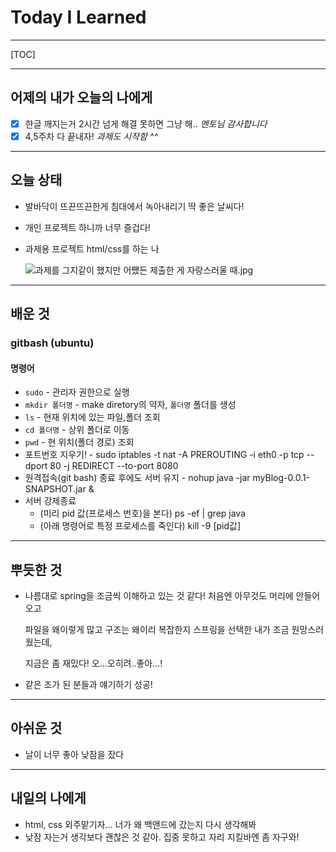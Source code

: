 <h1>Today I Learned</h1>

----------

[TOC]

-------------------------

## 어제의 내가 오늘의 나에게

- [x] 한글 깨지는거 2시간 넘게 해결 못하면 그냥 해.. *멘토님 감사합니다*
- [x] 4,5주차 다 끝내자! *과제도 시작함 ^^*

---------------------------------

## 오늘 상태

  - 발바닥이 뜨끈뜨끈한게 침대에서 녹아내리기 딱 좋은 날씨다! 

  - 개인 프로젝트 하니까 너무 즐겁다! 

  - 과제용 프로젝트 html/css를 하는 나

    ![과제를 그지같이 했지만 어쨌든 제출한 게 자랑스러울 때.jpg](https://img1.daumcdn.net/thumb/R800x0/?scode=mtistory2&fname=https%3A%2F%2Ft1.daumcdn.net%2Fcfile%2Ftistory%2F99619C485A7DB9D810)

--------------------------------

## 배운 것

### gitbash (ubuntu) ###

#### 명령어

- ` sudo ` - 관리자 권한으로 실행
- ` mkdir 폴더명 ` - make diretory의 약자, ` 폴더명 ` 폴더를 생성
- ` ls ` - 현재 위치에 있는 파일,폴더 조회
- ` cd 폴더명 ` - 상위 폴더로 이동
- ` pwd ` - 현 위치(폴더 경로) 조회
- 포트번호 지우기! - sudo iptables -t nat -A PREROUTING -i eth0 -p tcp --dport 80 -j REDIRECT --to-port 8080
- 원격접속(git bash) 종료 후에도 서버 유지 - nohup java -jar myBlog-0.0.1-SNAPSHOT.jar &
- 서버 강제종료 
  - \(미리 pid 값(프로세스 번호)을 본다) ps -ef | grep java
  - (아래 명령어로 특정 프로세스를 죽인다) kill -9 [pid값]

--------------------

## 뿌듯한 것 ##

  - 나름대로 spring을 조금씩 이해하고 있는 것 같다! 처음엔 아무것도 머리에 안들어오고

    파일을 왜이렇게 많고 구조는 왜이리 복잡한지 스프링을 선택한 내가 조금 원망스러웠는데,

    지금은 좀 재밌다! 오...오히려..좋아...!

- 같은 조가 된 분들과 얘기하기 성공! 

-------------------------------------

## 아쉬운 것 ##

  - 날이 너무 좋아 낮잠을 잤다

-----------------------------------------

## 내일의 나에게 ##

  - html, css 외주맡기자... 너가 왜 백앤드에 갔는지 다시 생각해봐
  - 낮잠 자는거 생각보다 괜찮은 것 같아. 집중 못하고 자리 지킬바엔 좀 자구와!

